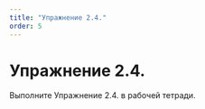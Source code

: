 ```yaml
---
title: "Упражнение 2.4."
order: 5
---
```


# Упражнение 2.4.

Выполните Упражнение 2.4. в рабочей тетради.